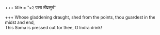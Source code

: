 +++
title = "०२ यस्य तीव्रसुतं"

+++
Whose gladdening draught, shed from the points, thou guardest in the midst and end,  
     This Soma is pressed out for thee, O Indra drink!
